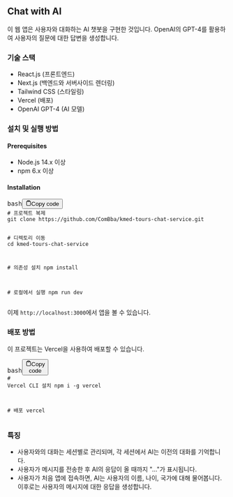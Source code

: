<h2>Chat with AI</h2><p>이 웹 앱은 사용자와 대화하는 AI 챗봇을 구현한 것입니다. OpenAI의 GPT-4를 활용하여 사용자의 질문에 대한 답변을 생성합니다.</p><h3>기술 스택</h3><ul><li>React.js (프론트엔드)</li><li>Next.js (백엔드와 서버사이드 렌더링)</li><li>Tailwind CSS (스타일링)</li><li>Vercel (배포)</li><li>OpenAI GPT-4 (AI 모델)</li></ul><h3>설치 및 실행 방법</h3><h4>Prerequisites</h4><ul><li>Node.js 14.x 이상</li><li>npm 6.x 이상</li></ul><h4>Installation</h4><pre><div class="bg-black rounded-md mb-4"><div class="flex items-center relative text-gray-200 bg-gray-800 px-4 py-2 text-xs font-sans justify-between rounded-t-md"><span>bash</span><button class="flex ml-auto gap-2"><svg stroke="currentColor" fill="none" stroke-width="2" viewBox="0 0 24 24" stroke-linecap="round" stroke-linejoin="round" class="h-4 w-4" height="1em" width="1em" xmlns="http://www.w3.org/2000/svg"><path d="M16 4h2a2 2 0 0 1 2 2v14a2 2 0 0 1-2 2H6a2 2 0 0 1-2-2V6a2 2 0 0 1 2-2h2"></path><rect x="8" y="2" width="8" height="4" rx="1" ry="1"></rect></svg>Copy code</button></div><div class="p-4 overflow-y-auto"><code class="!whitespace-pre hljs language-bash"><span class="hljs-comment"># 프로젝트 복제</span>
git <span class="hljs-built_in">clone</span> https://github.com/ComBba/kmed-tours-chat-service.git

<span class="hljs-comment"># 디렉토리 이동</span>
<span class="hljs-built_in">cd</span> kmed-tours-chat-service

<span class="hljs-comment"># 의존성 설치</span>
npm install

<span class="hljs-comment"># 로컬에서 실행</span>
npm run dev
</code></div></div></pre><p>이제 <code>http://localhost:3000</code>에서 앱을 볼 수 있습니다.</p><h3>배포 방법</h3><p>이 프로젝트는 Vercel을 사용하여 배포할 수 있습니다.</p><pre><div class="bg-black rounded-md mb-4"><div class="flex items-center relative text-gray-200 bg-gray-800 px-4 py-2 text-xs font-sans justify-between rounded-t-md"><span>bash</span><button class="flex ml-auto gap-2"><svg stroke="currentColor" fill="none" stroke-width="2" viewBox="0 0 24 24" stroke-linecap="round" stroke-linejoin="round" class="h-4 w-4" height="1em" width="1em" xmlns="http://www.w3.org/2000/svg"><path d="M16 4h2a2 2 0 0 1 2 2v14a2 2 0 0 1-2 2H6a2 2 0 0 1-2-2V6a2 2 0 0 1 2-2h2"></path><rect x="8" y="2" width="8" height="4" rx="1" ry="1"></rect></svg>Copy code</button></div><div class="p-4 overflow-y-auto"><code class="!whitespace-pre hljs language-bash"><span class="hljs-comment"># Vercel CLI 설치</span>
npm i -g vercel

<span class="hljs-comment"># 배포</span>
vercel
</code></div></div></pre><h3>특징</h3><ul><li>사용자와의 대화는 세션별로 관리되며, 각 세션에서 AI는 이전의 대화를 기억합니다.</li><li>사용자가 메시지를 전송한 후 AI의 응답이 올 때까지 "..."가 표시됩니다.</li><li>사용자가 처음 앱에 접속하면, AI는 사용자의 이름, 나이, 국가에 대해 물어봅니다. 이후로는 사용자의 메시지에 대한 응답을 생성합니다.</li></ul>